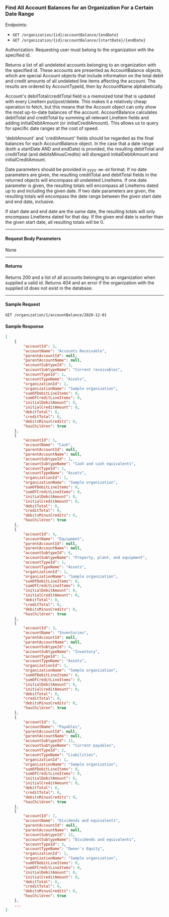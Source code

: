 ### Find All Account Balances for an Organization For a Certain Date Range
Endpoints: 
- `GET /organization/{id}/accountBalance/{endDate}`
- `GET /organization/{id}/accountBalance/{startDate}/{endDate}`



Authorization: Requesting user must belong to the organization with the specified id.

Returns a list of all undeleted accounts belonging to an organization with the specified id. These accounts are presented as AccountBalance objects, which are special Account objects that include information on the total debit and credit amounts of all undeleted line items affecting the account. The results are ordered by AccountTypeId, then by AccountName alphabetically.

Account's debitTotal/creditTotal field is a memoized total that is updated with every LineItem put/post/delete. This makes it a relatively cheap operation to fetch, but this means that the Account object can only show the most up-to-date balances of the account. AccountBalance calculates debitTotal and creditTotal by summing all relevant LineItem fields and adding initialDebitAmount (or initialCreditAmount). This allows us to query for specific date ranges at the cost of speed.

'debitAmount' and 'creditAmount' fields should be regarded as the final balances for each AccountBalance object. In the case that a date range (both a startDate AND and endDate) is provided, the resulting debitTotal and creditTotal (and debitsMinusCredits) will disregard initialDebitAmount and initialCreditAmount.


Date parameters should be provided in `yyyy-mm-dd` format. If no date parameters are given, the resulting creditTotal and debitTotal fields in the returned objects will encompass all undeleted LineItems. If one date parameter is given, the resulting totals will encompass all LineItems dated up to and including the given date. If two date parameters are given, the resulting totals will encompass the date range between the given start date and end date, inclusive.

If start date and end date are the same date, the resulting totals will only encompass LineItems dated for that day. If the given end date is earlier than the given start date, all resulting totals will be 0.
___
#### Request Body Parameters
None
___
#### Returns
Returns 200 and a list of all accounts belonging to an organization when supplied a valid id. Returns 404 and an error if the organization with the supplied id does not exist in the database.
___
#### Sample Request
`GET /organization/1/accountBalance/2020-12-01`
<br/>

#### Sample Response
```json
[
    {
        "accountId": 2,
        "accountName": "Accounts Receivable",
        "parentAccountId": null,
        "parentAccountName": null,
        "accountSubtypeId": 3,
        "accountSubtypeName": "Current receivables",
        "accountTypeId": 1,
        "accountTypeName": "Assets",
        "organizationId": 1,
        "organizationName": "Sample organization",
        "sumOfDebitLineItems": 0,
        "sumOfCreditLineItems": 0,
        "initialDebitAmount": 0,
        "initialCreditAmount": 0,
        "debitTotal": 0,
        "creditTotal": 0,
        "debitsMinusCredits": 0,
        "hasChildren": true
    },
    {
        "accountId": 1,
        "accountName": "Cash",
        "parentAccountId": null,
        "parentAccountName": null,
        "accountSubtypeId": 1,
        "accountSubtypeName": "Cash and cash equivalents",
        "accountTypeId": 1,
        "accountTypeName": "Assets",
        "organizationId": 1,
        "organizationName": "Sample organization",
        "sumOfDebitLineItems": 0,
        "sumOfCreditLineItems": 0,
        "initialDebitAmount": 0,
        "initialCreditAmount": 0,
        "debitTotal": 0,
        "creditTotal": 0,
        "debitsMinusCredits": 0,
        "hasChildren": true
    },
    {
        "accountId": 4,
        "accountName": "Equipment",
        "parentAccountId": null,
        "parentAccountName": null,
        "accountSubtypeId": 6,
        "accountSubtypeName": "Property, plant, and equipment",
        "accountTypeId": 1,
        "accountTypeName": "Assets",
        "organizationId": 1,
        "organizationName": "Sample organization",
        "sumOfDebitLineItems": 0,
        "sumOfCreditLineItems": 0,
        "initialDebitAmount": 0,
        "initialCreditAmount": 0,
        "debitTotal": 0,
        "creditTotal": 0,
        "debitsMinusCredits": 0,
        "hasChildren": true
    },
    {
        "accountId": 3,
        "accountName": "Inventories",
        "parentAccountId": null,
        "parentAccountName": null,
        "accountSubtypeId": 4,
        "accountSubtypeName": "Inventory",
        "accountTypeId": 1,
        "accountTypeName": "Assets",
        "organizationId": 1,
        "organizationName": "Sample organization",
        "sumOfDebitLineItems": 0,
        "sumOfCreditLineItems": 0,
        "initialDebitAmount": 0,
        "initialCreditAmount": 0,
        "debitTotal": 0,
        "creditTotal": 0,
        "debitsMinusCredits": 0,
        "hasChildren": true
    },
    {
        "accountId": 5,
        "accountName": "Payables",
        "parentAccountId": null,
        "parentAccountName": null,
        "accountSubtypeId": 11,
        "accountSubtypeName": "Current payables",
        "accountTypeId": 2,
        "accountTypeName": "Liabilities",
        "organizationId": 1,
        "organizationName": "Sample organization",
        "sumOfDebitLineItems": 0,
        "sumOfCreditLineItems": 0,
        "initialDebitAmount": 0,
        "initialCreditAmount": 0,
        "debitTotal": 0,
        "creditTotal": 0,
        "debitsMinusCredits": 0,
        "hasChildren": true
    },
    {
        "accountId": 7,
        "accountName": "Dividends and equivalents",
        "parentAccountId": null,
        "parentAccountName": null,
        "accountSubtypeId": 21,
        "accountSubtypeName": "Dividends and equivalents",
        "accountTypeId": 3,
        "accountTypeName": "Owner's Equity",
        "organizationId": 1,
        "organizationName": "Sample organization",
        "sumOfDebitLineItems": 0,
        "sumOfCreditLineItems": 0,
        "initialDebitAmount": 0,
        "initialCreditAmount": 0,
        "debitTotal": 0,
        "creditTotal": 0,
        "debitsMinusCredits": 0,
        "hasChildren": true
    },
	...
]
```